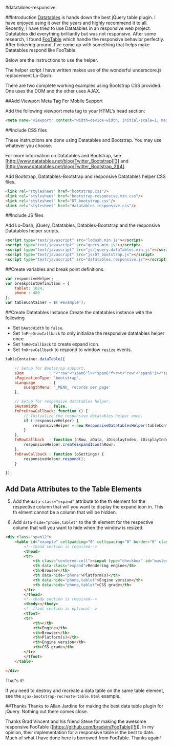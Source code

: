 #datatables-responsive

##Introduction
[Datatables][1] is hands down the best jQuery table plugin.  I have enjoyed using it over the years and highly recommend it to all.  Recently, I have tried to use Datatables in an responsive web project.  Datatables did everything brilliantly but was not responsive.  After some research, I found [FooTable][2] which handle the responsive behavior perfectly.  After tinkering around, I've come up with something that helps make Datatables respond like FooTable.

Below are the instructions to use the helper.

The helper script I have written makes use of the wonderful underscore.js replacement Lo-Dash.

There are two complete working examples using Bootstrap CSS provided.  One uses the DOM and the other uses AJAX.

##Add Viewport Meta Tag For Mobile Support

Add the following viewport meta tag to your HTML's head section:

```html
<meta name="viewport" content="width=device-width, initial-scale=1, maximum-scale=1">
```

##Include CSS files

These instructions are done using Datatables and Bootstrap.  You may use whatever you choose.

For more information on Datatables and Bootstrap, see [http://www.datatables.net/blog/Twitter_Bootstrap][3] and [http://www.datatables.net/blog/Twitter_Bootstrap_2][4].

Add Bootstrap, Datatables-Bootstrap and responsive Datatables helper CSS files.

```html
<link rel="stylesheet" href="bootstrap.css"/>
<link rel="stylesheet" href="bootstrap-responsive.min.css"/>
<link rel="stylesheet" href="DT_bootstrap.css"/>
<link rel="stylesheet" href="datatables.responsive.css"/>
```

##Include JS files

Add Lo-Dash, jQuery, Datatables, Datables-Bootstrap and the responsive Datatables helper scripts.

```html
<script type="text/javascript" src="lodash.min.js"></script>
<script type="text/javascript" src="query.min.js"></script>
<script type="text/javascript" src="js/jquery.dataTables.min.js"></script>
<script type="text/javascript" src="js/DT_bootstrap.js"></script>
<script type="text/javascript" src="datatables.responsive.js"></script>
```


##Create variables and break point definitions.

```javascript
var responsiveHelper;
var breakpointDefinition = {
    tablet: 1024,
    phone : 480
};
var tableContainer = $('#example');
```


##Create Datatables Instance
Create the datatables instance with the following

- Set `bAutoWidth` to `false`.
- Set `fnPreDrawCallback` to only initialize the responsive datatables helper once
- Set `fnRowCallback` to create expand icon.
- Set `fnDrawCallback` to respond to window `resize` events.

```javascript
tableContainer.dataTable({

    // Setup for Bootstrap support.
    sDom           : '<"row"<"span6"l><"span6"f>r>t<"row"<"span6"i><"span6"p>>',
    sPaginationType: 'bootstrap',
    oLanguage      : {
        sLengthMenu: '_MENU_ records per page'
    },

    // Setup for responsive datatables helper.
    bAutoWidth     : false,
    fnPreDrawCallback: function () {
        // Initialize the responsive datatables helper once.
        if (!responsiveHelper) {
            responsiveHelper = new ResponsiveDatatablesHelper(tableContainer, breakpointDefinition);
        }
    },
    fnRowCallback  : function (nRow, aData, iDisplayIndex, iDisplayIndexFull) {
        responsiveHelper.createExpandIcon(nRow);
    },
    fnDrawCallback : function (oSettings) {
        responsiveHelper.respond();
    }

});
```

## Add Data Attributes to the Table Elements
5. Add the `data-class="expand"` attribute to the th element for the respective column that will you want to display the expand icon in.  This th elment cannot be a column that will be hidden.

6. Add `data-hide="phone,tablet"` to the th element for the respective column that will you want to hide when the window is resized.

```html
<div class="span12">
    <table id="example" cellpadding="0" cellspacing="0" border="0" class="table table-bordered table-striped">
        <!--thead section is required-->
        <thead>
        <tr>
            <th class="centered-cell"><input type="checkbox" id="masterCheck" class="checkbox"/></th>
            <th data-class="expand">Rendering engine</th>
            <th>Browser</th>
            <th data-hide="phone">Platform(s)</th>
            <th data-hide="phone,tablet">Engine version</th>
            <th data-hide="phone,tablet">CSS grade</th>
        </tr>
        </thead>
        <!--tbody section is required-->
        <tbody></tbody>
        <!--tfoot section is optional-->
        <tfoot>
        <tr>
            <th></th>
            <th>Engine</th>
            <th>Browser</th>
            <th>Platform(s)</th>
            <th>Engine version</th>
            <th>CSS grade</th>
        </tr>
        </tfoot>
    </table>

</div>
```

That's it!

If you need to destroy and recreate a data table on the same table element, see the `ajax-bootstrap-recreate-table.html` example.

##Thanks
Thanks to Allan Jardine for making the best data table plugin for jQuery.  Nothing out there comes close.

Thanks Brad Vincent and his friend Steve for making the awesome responsive FooTable ([https://github.com/bradvin/FooTable][5]).  In my opinion, their implementation for a responsive table is the best to date.  Much of what I have done here is borrowed from FooTable.  Thanks again!


  [1]: http://datatables.net/
  [2]: http://themergency.com/footable/
  [3]: http://www.datatables.net/blog/Twitter_Bootstrap
  [4]: http://www.datatables.net/blog/Twitter_Bootstrap_2
  [5]: https://github.com/bradvin/FooTable
